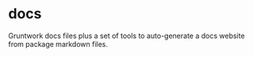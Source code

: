 # docs
Gruntwork docs files plus a set of tools to auto-generate a docs website from package markdown files.
